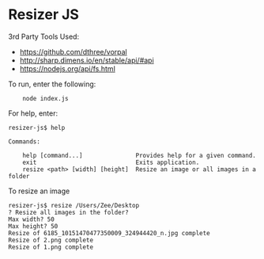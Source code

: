# Resizer JS

3rd Party Tools Used:

- https://github.com/dthree/vorpal
- http://sharp.dimens.io/en/stable/api/#api
- https://nodejs.org/api/fs.html

To run, enter the following:

```
    node index.js
```

For help, enter:
```
resizer-js$ help

Commands:

    help [command...]               Provides help for a given command.
    exit                            Exits application.
    resize <path> [width] [height]  Resize an image or all images in a folder
```

To resize an image
```
resizer-js$ resize /Users/Zee/Desktop
? Resize all images in the folder?  
Max width? 50
Max height? 50
Resize of 6185_10151470477350009_324944420_n.jpg complete
Resize of 2.png complete
Resize of 1.png complete
```

